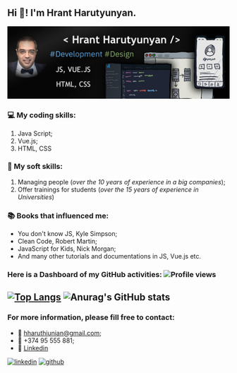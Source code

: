 ## Hi 👏!  I'm Hrant Harutyunyan.  

<img src="MyBanner.jpg">

### 💻 My coding skills:
>
1. Java Script;
2. Vue.js;
3. HTML, CSS

### 🤹 My soft skills: 
>
1. Managing people (*over the 10 years of experience in a big companies*);
2. Offer trainings for students (*over the 15 years of experience in Universities*)

### 📚 Books that influenced me: 
>
+ You don't know JS, Kyle Simpson;
+ Clean Code, Robert Martin;
+ JavaScript for Kids, Nick Morgan;
+ And many other tutorials and documentations in JS, Vue.js etc.

### Here is a Dashboard of my GitHub activities:   ![Profile views](https://gpvc.arturio.dev/HrantHaruthiunian)  
>
[![Top Langs](https://github-readme-stats.vercel.app/api/top-langs/?username=HrantHaruthiunian)](https://github.com/anuraghazra/github-readme-stats)  ![Anurag's GitHub stats](https://github-readme-stats.vercel.app/api?username=HrantHaruthiunian&theme=radical&show_icons=true) 
---
### For more information, please fill free to contact:
>
+ 📧 hharuthiunian@gmail.com;
+ 📱 +374 95 555 881;
+ 🔗 <a href="http://linkedin.com/in/hrant-harutyunyan/" target="_blank">Linkedin</a>
>
[<img src='https://cdn.jsdelivr.net/npm/simple-icons@3.0.1/icons/linkedin.svg' alt='linkedin' height='40'>](https://www.linkedin.com/in/Hrant-Harutyunyan/)   [<img src='https://cdn.jsdelivr.net/npm/simple-icons@3.0.1/icons/github.svg' alt='github' height='40'>](https://github.com/HrantHaruthiunian)  
